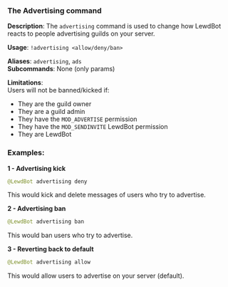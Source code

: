 ### The Advertising command
**Description**: The `advertising` command is used to change how LewdBot reacts to people advertising guilds on your server.

**Usage**: `!advertising <allow/deny/ban>`

**Aliases**: `advertising`, `ads`<br>
**Subcommands**: None (only params)

**Limitations**:<br>
Users will not be banned/kicked if:
- They are the guild owner
- They are a guild admin
- They have the `MOD_ADVERTISE` permission
- They have the `MOD_SENDINVITE` LewdBot permission
- They are LewdBot

### Examples:

**1 - Advertising kick**
```java
@LewdBot advertising deny
```
This would kick and delete messages of users who try to advertise.

**2 - Advertising ban**
```java
@LewdBot advertising ban
```
This would ban users who try to advertise.

**3 - Reverting back to default**
```java
@LewdBot advertising allow
```
This would allow users to advertise on your server (default).